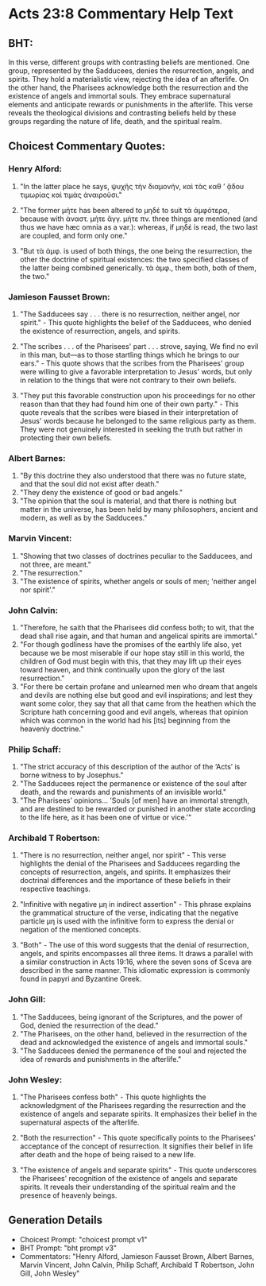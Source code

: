 # Acts 23:8 Commentary Help Text

## BHT:
In this verse, different groups with contrasting beliefs are mentioned. One group, represented by the Sadducees, denies the resurrection, angels, and spirits. They hold a materialistic view, rejecting the idea of an afterlife. On the other hand, the Pharisees acknowledge both the resurrection and the existence of angels and immortal souls. They embrace supernatural elements and anticipate rewards or punishments in the afterlife. This verse reveals the theological divisions and contrasting beliefs held by these groups regarding the nature of life, death, and the spiritual realm.

## Choicest Commentary Quotes:
### Henry Alford:
1. "In the latter place he says, ψυχῆς τὴν διαμονήν, καὶ τὰς καθ ʼ ᾅδου τιμωρίας καὶ τιμὰς ἀναιροῦσι." 

2. "The former μήτε has been altered to μηδέ to suit τὰ ἀμφότερα, because with ἀναστ. μήτε ἄγγ. μήτε πν. three things are mentioned (and thus we have hæc omnia as a var.): whereas, if μηδέ is read, the two last are coupled, and form only one."

3. "But τὰ ἀμφ. is used of both things, the one being the resurrection, the other the doctrine of spiritual existences: the two specified classes of the latter being combined generically. τὰ ἀμφ., them both, both of them, the two."

### Jamieson Fausset Brown:
1. "The Sadducees say . . . there is no resurrection, neither angel, nor spirit." - This quote highlights the belief of the Sadducees, who denied the existence of resurrection, angels, and spirits. 

2. "The scribes . . . of the Pharisees' part . . . strove, saying, We find no evil in this man, but—as to those startling things which he brings to our ears." - This quote shows that the scribes from the Pharisees' group were willing to give a favorable interpretation to Jesus' words, but only in relation to the things that were not contrary to their own beliefs.

3. "They put this favorable construction upon his proceedings for no other reason than that they had found him one of their own party." - This quote reveals that the scribes were biased in their interpretation of Jesus' words because he belonged to the same religious party as them. They were not genuinely interested in seeking the truth but rather in protecting their own beliefs.

### Albert Barnes:
1. "By this doctrine they also understood that there was no future state, and that the soul did not exist after death."
2. "They deny the existence of good or bad angels."
3. "The opinion that the soul is material, and that there is nothing but matter in the universe, has been held by many philosophers, ancient and modern, as well as by the Sadducees."

### Marvin Vincent:
1. "Showing that two classes of doctrines peculiar to the Sadducees, and not three, are meant."
2. "The resurrection."
3. "The existence of spirits, whether angels or souls of men; 'neither angel nor spirit'."

### John Calvin:
1. "Therefore, he saith that the Pharisees did confess both; to wit, that the dead shall rise again, and that human and angelical spirits are immortal."
2. "For though godliness have the promises of the earthly life also, yet because we be most miserable if our hope stay still in this world, the children of God must begin with this, that they may lift up their eyes toward heaven, and think continually upon the glory of the last resurrection."
3. "For there be certain profane and unlearned men who dream that angels and devils are nothing else but good and evil inspirations; and lest they want some color, they say that all that came from the heathen which the Scripture hath concerning good and evil angels, whereas that opinion which was common in the world had his [its] beginning from the heavenly doctrine."

### Philip Schaff:
1. "The strict accuracy of this description of the author of the ‘Acts’ is borne witness to by Josephus."
2. "The Sadducees reject the permanence or existence of the soul after death, and the rewards and punishments of an invisible world."
3. "The Pharisees’ opinions... 'Souls [of men] have an immortal strength, and are destined to be rewarded or punished in another state according to the life here, as it has been one of virtue or vice.'"

### Archibald T Robertson:
1. "There is no resurrection, neither angel, nor spirit" - This verse highlights the denial of the Pharisees and Sadducees regarding the concepts of resurrection, angels, and spirits. It emphasizes their doctrinal differences and the importance of these beliefs in their respective teachings.

2. "Infinitive with negative μη in indirect assertion" - This phrase explains the grammatical structure of the verse, indicating that the negative particle μη is used with the infinitive form to express the denial or negation of the mentioned concepts.

3. "Both" - The use of this word suggests that the denial of resurrection, angels, and spirits encompasses all three items. It draws a parallel with a similar construction in Acts 19:16, where the seven sons of Sceva are described in the same manner. This idiomatic expression is commonly found in papyri and Byzantine Greek.

### John Gill:
1. "The Sadducees, being ignorant of the Scriptures, and the power of God, denied the resurrection of the dead." 
2. "The Pharisees, on the other hand, believed in the resurrection of the dead and acknowledged the existence of angels and immortal souls." 
3. "The Sadducees denied the permanence of the soul and rejected the idea of rewards and punishments in the afterlife."

### John Wesley:
1. "The Pharisees confess both" - This quote highlights the acknowledgment of the Pharisees regarding the resurrection and the existence of angels and separate spirits. It emphasizes their belief in the supernatural aspects of the afterlife.

2. "Both the resurrection" - This quote specifically points to the Pharisees' acceptance of the concept of resurrection. It signifies their belief in life after death and the hope of being raised to a new life.

3. "The existence of angels and separate spirits" - This quote underscores the Pharisees' recognition of the existence of angels and separate spirits. It reveals their understanding of the spiritual realm and the presence of heavenly beings.


## Generation Details
- Choicest Prompt: "choicest prompt v1"
- BHT Prompt: "bht prompt v3"
- Commentators: "Henry Alford, Jamieson Fausset Brown, Albert Barnes, Marvin Vincent, John Calvin, Philip Schaff, Archibald T Robertson, John Gill, John Wesley"
